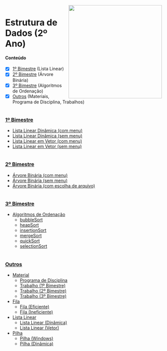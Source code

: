 <img align="right" width="300" height="300" src="https://qph.fs.quoracdn.net/main-qimg-d97954f3261676fdff9dd67249d03c7f">

# Estrutura de Dados (2º Ano) 

#### Conteúdo 
- [x] [1º Bimestre](#1º-bimestre) (Lista Linear)
- [x] [2º Bimestre](#2º-bimestre) (Árvore Binária)
- [x] [3º Bimestre](#3º-bimestre) (Algoritmos de Ordenação)
- [x] [Outros](#outros) (Materiais, Programa de Disciplina, Trabalhos)

# 

### [1º Bimestre](https://github.com/eduschadesoares/estruturaDeDados/tree/master/1%C2%BA%20Bimestre)
  - [Lista Linear Dinâmica (com menu)](https://github.com/eduschadesoares/estruturaDeDados/blob/master/1%C2%BA%20Bimestre/ListaLinearDinamica.cpp)
  - [Lista Linear Dinâmica (sem menu)](https://github.com/eduschadesoares/estruturaDeDados/blob/master/1%C2%BA%20Bimestre/ListaLinearDinamicaSemMenu.cpp)
  - [Lista Linear em Vetor (com menu)](https://github.com/eduschadesoares/estruturaDeDados/blob/master/1%C2%BA%20Bimestre/ListaLinearVetor.cpp)
  - [Lista Linear em Vetor (sem menu)](https://github.com/eduschadesoares/estruturaDeDados/blob/master/1%C2%BA%20Bimestre/ListaLinearVetorSemMenu.cpp)

# 

### [2º Bimestre](https://github.com/eduschadesoares/estruturaDeDados/tree/master/2%C2%BA%20Bimestre)
  - [Árvore Binária (com menu)](https://github.com/eduschadesoares/estruturaDeDados/blob/master/2%C2%BA%20Bimestre/ArvoreBinariaComMenu.cpp)
  - [Árvore Binária (sem menu)](https://github.com/eduschadesoares/estruturaDeDados/blob/master/2%C2%BA%20Bimestre/ArvoreBinariaSemMenu.cpp)
  - [Árvore Binária (com escolha de arquivo)](https://github.com/eduschadesoares/estruturaDeDados/tree/master/2%C2%BA%20Bimestre/ArvoreComEscolhaDeArquivo)

# 

### [3º Bimestre](https://github.com/eduschadesoares/estruturaDeDados/tree/master/3%C2%BA%20Bimestre)
  - [Algoritmos de Ordenação](https://github.com/eduschadesoares/estruturaDeDados/blob/master/3%C2%BA%20Bimestre/OrdenacaoSemMenu.cpp)
    * [bubbleSort](https://github.com/eduschadesoares/estruturaDeDados/blob/d7577d58f8d31c89f14a1a066e870658c7c7f428/3%C2%BA%20Bimestre/OrdenacaoSemMenu.cpp#L77)
    * [heapSort](https://github.com/eduschadesoares/estruturaDeDados/blob/d7577d58f8d31c89f14a1a066e870658c7c7f428/3%C2%BA%20Bimestre/OrdenacaoSemMenu.cpp#L162)
    * [insertionSort](https://github.com/eduschadesoares/estruturaDeDados/blob/d7577d58f8d31c89f14a1a066e870658c7c7f428/3%C2%BA%20Bimestre/OrdenacaoSemMenu.cpp#L118)
    * [mergeSort](https://github.com/eduschadesoares/estruturaDeDados/blob/d7577d58f8d31c89f14a1a066e870658c7c7f428/3%C2%BA%20Bimestre/OrdenacaoSemMenu.cpp#L178)
    * [quickSort](https://github.com/eduschadesoares/estruturaDeDados/blob/d7577d58f8d31c89f14a1a066e870658c7c7f428/3%C2%BA%20Bimestre/OrdenacaoSemMenu.cpp#L228)
    * [selectionSort](https://github.com/eduschadesoares/estruturaDeDados/blob/d7577d58f8d31c89f14a1a066e870658c7c7f428/3%C2%BA%20Bimestre/OrdenacaoSemMenu.cpp#L97)

#

### [Outros](https://github.com/eduschadesoares/estruturaDeDados/tree/master/Outros)
  - [Material](https://github.com/eduschadesoares/estruturaDeDados/tree/master/Outros/Material)
    - [Programa de Disciplina](https://github.com/eduschadesoares/estruturaDeDados/blob/master/Outros/Material/Programa%20De%20Disciplina.pdf)
    - [Trabalho (1º Bimestre)](https://github.com/eduschadesoares/estruturaDeDados/blob/master/Outros/Material/TrabalhoES2017_1.pdf)
    - [Trabalho (2º Bimestre)](https://github.com/eduschadesoares/estruturaDeDados/blob/master/Outros/Material/TrabalhoES2017_2.pdf)
    - [Trabalho (3º Bimestre)](https://github.com/eduschadesoares/estruturaDeDados/blob/master/Outros/Material/TrabalhoES2017_3.pdf)
  - [Fila](https://github.com/eduschadesoares/estruturaDeDados/tree/master/Outros/Fila)
    - [Fila (Eficiente)](https://github.com/eduschadesoares/estruturaDeDados/blob/master/Outros/Fila/FilaEficiente.cpp)
    - [Fila (Ineficiente)](https://github.com/eduschadesoares/estruturaDeDados/blob/master/Outros/Fila/FilaIneficiente.cpp)
  - [Lista Linear](https://github.com/eduschadesoares/estruturaDeDados/tree/master/Outros/Lista%20Linear)
    - [Lista Linear (Dinâmica)](https://github.com/eduschadesoares/estruturaDeDados/blob/master/Outros/Lista%20Linear/ListaLinearDinamica.cpp)
    - [Lista Linear (Vetor)](https://github.com/eduschadesoares/estruturaDeDados/blob/master/Outros/Lista%20Linear/ListaLinearVetor.cpp)
  - [Pilha](https://github.com/eduschadesoares/estruturaDeDados/tree/master/Outros/Pilha)
    - [Pilha (Windows)](https://github.com/eduschadesoares/estruturaDeDados/blob/master/Outros/Pilha/Pilha-win.cpp)
    - [Pilha (Dinâmica)](https://github.com/eduschadesoares/estruturaDeDados/blob/master/Outros/Pilha/pilha_dinamica.cpp)

#
